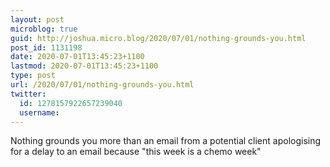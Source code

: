 ```yaml
---
layout: post
microblog: true
guid: http://joshua.micro.blog/2020/07/01/nothing-grounds-you.html
post_id: 1131198
date: 2020-07-01T13:45:23+1100
lastmod: 2020-07-01T13:45:23+1100
type: post
url: /2020/07/01/nothing-grounds-you.html
twitter:
  id: 1278157922657239040
  username: 
---
```

Nothing grounds you more than an email from a potential client apologising for a delay to an email because "this week is a chemo week"
